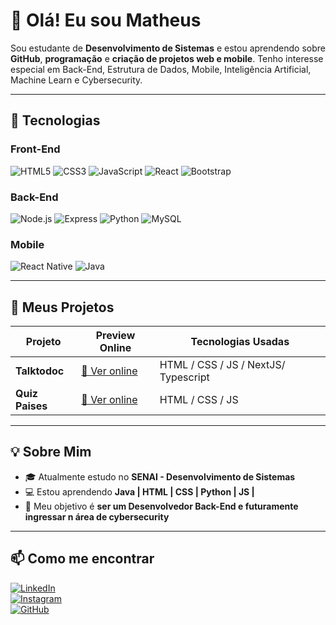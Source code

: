 # 👋 Olá! Eu sou Matheus

Sou estudante de **Desenvolvimento de Sistemas** e estou aprendendo sobre **GitHub**, **programação** e **criação de projetos web e mobile**. Tenho interesse especial em Back-End, Estrutura de Dados, Mobile, Inteligência Artificial, Machine Learn e Cybersecurity.

---

## 🎯 Tecnologias 

### Front-End
![HTML5](https://img.shields.io/badge/-HTML5-E34F26?style=flat-square&logo=html5&logoColor=white)
![CSS3](https://img.shields.io/badge/-CSS3-1572B6?style=flat-square&logo=css3)
![JavaScript](https://img.shields.io/badge/-JavaScript-F7DF1E?style=flat-square&logo=javascript&logoColor=black)
![React](https://img.shields.io/badge/-React-61DAFB?style=flat-square&logo=react&logoColor=black)
![Bootstrap](https://img.shields.io/badge/-Bootstrap-7952B3?style=flat-square&logo=bootstrap&logoColor=white)

### Back-End
![Node.js](https://img.shields.io/badge/-Node.js-339933?style=flat-square&logo=node.js&logoColor=white)
![Express](https://img.shields.io/badge/-Express-000000?style=flat-square&logo=express&logoColor=white)
![Python](https://img.shields.io/badge/-Python-3776AB?style=flat-square&logo=python&logoColor=white)
![MySQL](https://img.shields.io/badge/-MySQL-4479A1?style=flat-square&logo=mysql&logoColor=white)

### Mobile
![React Native](https://img.shields.io/badge/-React_Native-61DAFB?style=flat-square&logo=react&logoColor=black)
![Java](https://img.shields.io/badge/-Java-007396?style=flat-square&logo=java&logoColor=white)

---

## 🚀 Meus Projetos

| Projeto               | Preview Online                        | Tecnologias Usadas        |
|-----------------------|-------------------------------------|--------------------------|
| **Talktodoc** | [🔗 Ver online](https://talktodoc-one.vercel.app) | HTML / CSS / JS / NextJS/ Typescript|
| **Quiz Paises** | [🔗 Ver online]() |HTML / CSS / JS|

---

## 💡 Sobre Mim

- 🎓 Atualmente estudo no **SENAI - Desenvolvimento de Sistemas**
- 💻 Estou aprendendo **Java | HTML | CSS | Python | JS |**
- 🎯 Meu objetivo é **ser um Desenvolvedor Back-End e futuramente ingressar n área de cybersecurity** 
---

## 📫 Como me encontrar

[![LinkedIn](https://img.shields.io/badge/-LinkedIn-blue?style=flat-square&logo=linkedin&logoColor=white)](https://linkedin.com/in/seuusuario)  
[![Instagram](https://img.shields.io/badge/-Instagram-E4405F?style=flat-square&logo=instagram&logoColor=white)](https://instagram.com/m.cardosoo_)  
[![GitHub](https://img.shields.io/badge/-GitHub-181717?style=flat-square&logo=github&logoColor=white)](https://github.com/gitmcardoso)

